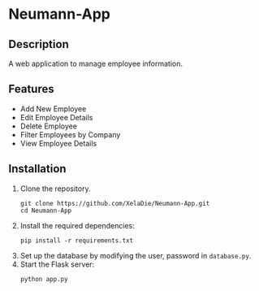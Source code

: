 # Neumann-App

## Description

A web application to manage employee information.

## Features

- Add New Employee
- Edit Employee Details
- Delete Employee
- Filter Employees by Company
- View Employee Details

## Installation

1. Clone the repository.
    ```
    git clone https://github.com/XelaDie/Neumann-App.git
    cd Neumann-App
    ```
2. Install the required dependencies:
    ```
    pip install -r requirements.txt
    ```
3. Set up the database by modifying the user, password in `database.py`.
4. Start the Flask server:
    ```
    python app.py
    ```